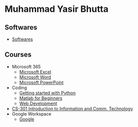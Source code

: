 # Muhammad Yasir Bhutta

## Softwares

- [Softwares](tools/index.md)
  
## Courses

- Microsoft 365
  - [Microsoft Excel](ms-excel/index.md)
  - [Microsoft Word](ms-word/index.md)
  - [Microsoft PowerPoint](ms-powerpoint/docs/index.md)
- Coding
  - [Getting started with Python](python/)
  - [Matlab for Beginners](matlab/index.md)
  - [Web Development](web-dev/index.md)
- [CS-301 Introduction to Information and Comm. Technology](cs-301/index.md)
- Google Workspace
  - [Google](google/docs/index.md)
  